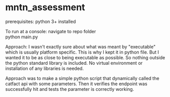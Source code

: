# mntn_assessment

prerequisites: python 3+ installed

To run at a console: 
    navigate to repo folder    
    python main.py

Approach:
I wasn't exactly sure about what was meant by "executable" which is usually platform specific. This is why I kept it in
python file. But I wanted it to be as close to being executable as possible. So nothing outside the python
standard library is included. No virtual environment or installation of any libraries is needed.

Approach was to make a simple python script that dynamically called the catfact api with some parameters. Then it
verifies the endpoint was successfully hit and tests the parameter is correctly working.
